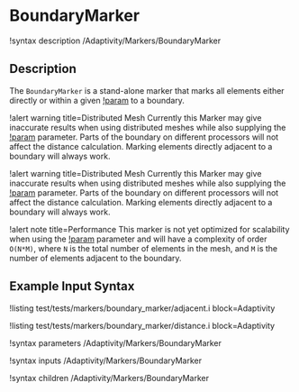 # BoundaryMarker

!syntax description /Adaptivity/Markers/BoundaryMarker

## Description

The `BoundaryMarker` is a stand-alone marker that marks all elements either
directly or within a given [!param](/Adaptivity/Markers/BoundaryMarker/distance)
to a boundary.

!alert warning title=Distributed Mesh Currently this Marker may give inaccurate
results when using distributed meshes while also supplying the
[!param](/Adaptivity/Markers/BoundaryMarker/distance) parameter. Parts of the
boundary on different processors will not affect the distance calculation.
Marking elements directly adjacent to a boundary will always work.

!alert warning title=Distributed Mesh Currently this Marker may give inaccurate
results when using distributed meshes while also supplying the
[!param](/Adaptivity/Markers/BoundaryMarker/distance) parameter. Parts of the
boundary on different processors will not affect the distance calculation.
Marking elements directly adjacent to a boundary will always work.

!alert note title=Performance This marker is not yet optimized for scalability
when using the [!param](/Adaptivity/Markers/BoundaryMarker/distance) parameter
and will have a complexity of order `O(N*M)`, where `N` is the total number of
elements in the mesh, and `M` is the number of elements adjacent to the
boundary.

## Example Input Syntax

!listing test/tests/markers/boundary_marker/adjacent.i block=Adaptivity

!listing test/tests/markers/boundary_marker/distance.i block=Adaptivity

!syntax parameters /Adaptivity/Markers/BoundaryMarker

!syntax inputs /Adaptivity/Markers/BoundaryMarker

!syntax children /Adaptivity/Markers/BoundaryMarker

